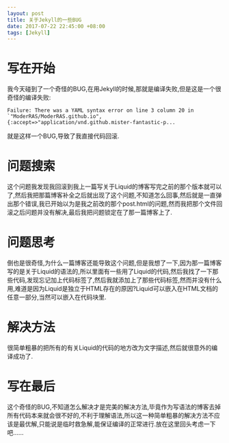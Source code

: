 ```yaml
---
layout: post
title: 关于Jekyll的一些BUG
date: 2017-07-22 22:45:00 +08:00
tags: [Jekyll]
---
```


# 写在开始
我今天碰到了一个奇怪的BUG,在用Jekyll的时候,那就是编译失败,但是这是一个很奇怪的编译失败:

```
Failure: There was a YAML syntax error on line 3 column 20 in `"ModerRAS/ModerRAS.github.io", {:accept=>"application/vnd.github.mister-fantastic-p...
```

就是这样一个BUG,导致了我直接代码回滚.

# 问题搜索

这个问题我发现我回滚到我上一篇写关于Liquid的博客写完之前的那个版本就可以了,然后我把那篇博客补全之后就出现了这个问题,不知道怎么回事,然后就是一直弹出那个错误,我已开始以为是我之前改的那个post.html的问题,然而我把那个文件回滚之后问题并没有解决,最后我把问题锁定在了那一篇博客上了.

# 问题思考

倒也是很奇怪,为什么一篇博客还能导致这个问题,但是我想了一下,因为那一篇博客写的是关于Liquid的语法的,所以里面有一些用了Liquid的代码,然后我找了一下那些代码,发现忘记加上代码标签了,然后我就添加上了那些代码标签,然而并没有什么用,难道是因为Liquid是独立于HTML存在的原因?Liquid可以嵌入在HTML文档的任意一部分,当然可以嵌入在代码块里.

# 解决方法
很简单粗暴的把所有的有关Liquid的代码的地方改为文字描述,然后就很意外的编译成功了.

# 写在最后
这个奇怪的BUG,不知道怎么解决才是完美的解决方法,毕竟作为写语法的博客去掉所有代码本来就会很不好的,不利于理解语法,所以这一种简单粗暴的解决方法不应该是最优解,只能说是临时救急解,能保证编译的正常进行.放在这里回头考虑一下吧......
